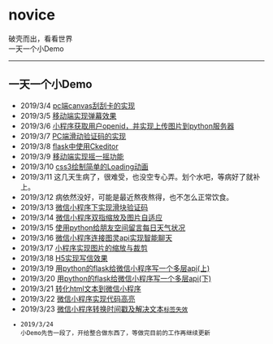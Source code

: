 # novice
破壳而出，看看世界  
一天一个小Demo

---
## 一天一个小Demo
- 2019/3/4 [pc端canvas刮刮卡的实现](https://blogai.cn/guaguaka)
- 2019/3/5 [移动端实现弹幕效果](https://blogai.cn/danmu)
- 2019/3/6 [小程序获取用户openid，并实现上传图片到python服务器](https://blog.csdn.net/qq_41107410/article/details/88266899)
- 2019/3/7 [PC端滑动验证码的实现](https://blogai.cn/verification)
- 2019/3/8 [flask中使用Ckeditor](https://blogai.cn/ckdemo)
- 2019/3/9 [移动端实现摇一摇功能](https://blogai.cn/shake)
- 2019/3/10 [css3绘制简单的Loading动画](https://blogai.cn/loading)
- 2019/3/11 这几天生病了，很难受，也没空专心弄。划个水吧，等病好了就补上。
- 2019/3/12 病依然没好，可能是最近熬夜熬得，也不怎么正常饮食。
- 2019/3/13 [微信小程序下实现滑块验证码](https://blog.csdn.net/qq_41107410/article/details/88562426)
- 2019/3/14 [微信小程序双指缩放及图片自适应](https://blog.csdn.net/qq_41107410/article/details/88602313)
- 2019/3/15 [使用python给朋友空间留言每日天气状况](https://blog.csdn.net/qq_41107410/article/details/79889100)
- 2019/3/16 [微信小程序连接图灵api实现智能聊天](https://blog.csdn.net/qq_41107410/article/details/82926039)
- 2019/3/17 [小程序实现图片的缩放与裁剪](https://blog.csdn.net/qq_41107410/article/details/88610245)
- 2019/3/18 [H5实现写信效果](https://zjrzjr.cn/write_mail)
- 2019/3/19 [用python的flask给微信小程序写一个多层api(上)](https://blog.csdn.net/qq_41107410/article/details/88881868)
- 2019/3/20 [用python的flask给微信小程序写一个多层api(下)](https://blog.csdn.net/qq_41107410/article/details/88888279)
- 2019/3/21 [转化html文本到微信小程序](https://mp.csdn.net/mdeditor/89038259#)
- 2019/3/22 [微信小程序实现代码高亮](https://mp.csdn.net/mdeditor/89042212#)
- 2019/3/23 [微信小程序转换时间戳及解决文本<code>标签失效](https://blog.csdn.net/qq_41107410/article/details/89061547)
- 2019/3/24 小Demo先告一段了，开给整合做东西了，等做完目前的工作再继续更新

